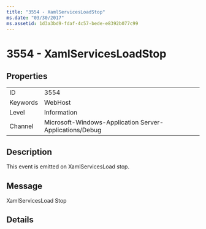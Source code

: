 ```yaml
---
title: "3554 - XamlServicesLoadStop"
ms.date: "03/30/2017"
ms.assetid: 1d3a3bd9-fdaf-4c57-bede-e8392b077c99
---
```

# 3554 - XamlServicesLoadStop
## Properties  


|||  
|-|-|  
|ID|3554|  
|Keywords|WebHost|  
|Level|Information|  
|Channel|Microsoft-Windows-Application Server-Applications/Debug|  

## Description  
 This event is emitted on XamlServicesLoad stop.  

## Message  
 XamlServicesLoad Stop  

## Details
